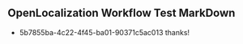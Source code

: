 ## OpenLocalization Workflow Test MarkDown
* 5b7855ba-4c22-4f45-ba01-90371c5ac013 thanks!

<!--HONumber=Jul16_HO2-->


